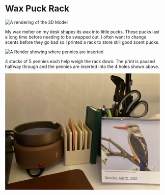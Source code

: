 # Wax Puck Rack 

![A rendering of the 3D Model](images/Render.png)

My wax melter on my desk shapes its wax into little pucks. These pucks last a long time before needing to be swapped out. I often want to change scents before they go bad so I printed a rack to store still good scent pucks.

![A Render showing where pennies are inserted](images/PennySlot.png)

4 stacks of 5 pennies each help weigh the rack down. The print is paused halfway through and the pennies are inserted into the 4 holes shown above.

![A photo of the Lamp attached to the monitor with](images/Photo.png)